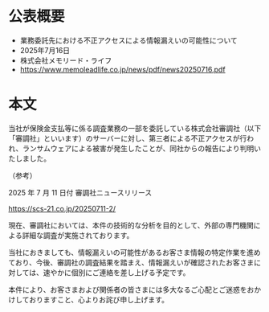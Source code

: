 # 公表概要
- 業務委託先における不正アクセスによる情報漏えいの可能性について
- 2025年7月16日
- 株式会社メモリード・ライフ
- https://www.memoleadlife.co.jp/news/pdf/news20250716.pdf

# 本文
当社が保険金支払等に係る調査業務の一部を委託している株式会社審調社（以下「審調社」といいます）のサーバーに対し、第三者による不正アクセスが行われ、ランサムウェアによる被害が発生したことが、同社からの報告により判明いたしました。

（参考）

2025 年 7 月 11 日付 審調社ニュースリリース

https://scs-21.co.jp/20250711-2/

現在、審調社においては、本件の技術的な分析を目的として、外部の専門機関による詳細な調査が実施されております。

当社におきましても、情報漏えいの可能性があるお客さま情報の特定作業を進めており、今後、審調社の調査結果を踏まえ、情報漏えいが確認されたお客さまに対しては、速やかに個別にご連絡を差し上げる予定です。

本件により、お客さまおよび関係者の皆さまには多大なるご心配とご迷惑をおかけしておりますこと、心よりお詫び申し上げます。
